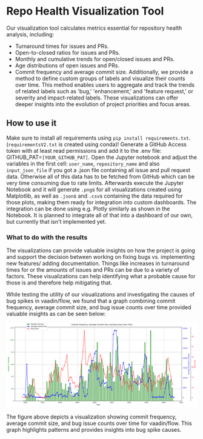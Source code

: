 # Repo Health Visualization Tool

Our visualization tool calculates metrics essential for repository health analysis, including:
- Turnaround times for issues and PRs.
- Open-to-closed ratios for issues and PRs.
- Monthly and cumulative trends for open/closed issues and PRs.
- Age distributions of open issues and PRs.
- Commit frequency and average commit size.
Additionally, we provide a method to define custom groups of labels and visualize their counts over time. This method enables users to aggregate and track the trends of related labels such as 'bug,' 'enhancement,' and 'feature request,' or severity and impact-related labels. These visualizations can offer deeper insights into the evolution of project priorities and focus areas.

## How to use it

Make sure to install all requirements using `pip install requirements.txt`. (`requirementsV2.txt` is created using conda)!
Generate a GitHub Access token with at least read permissions and add it to the .env file: GITHUB_PAT=`[YOUR_GITHUB_PAT]`. Open the Jupyter notebook and adjust the variables in the first cell: `user_name`, `repository_name` and also `input_json_file` if you got a .json file containing all issue and pull request data. Otherwise all of this data has to be fetched from GitHub which can be very time consuming due to rate limits.
Afterwards execute the Jupyter Notebook and it will generate `.png`s for all visualizations created using Matplotlib, as well as `.json`s and `.csv`s containing the data required for those plots, making them ready for integration into custom dashboards. The integration can be done using e.g. Plotly similarly as shown in the Notebook. It is planned to integrate all of that into a dashboard of our own, but currently that isn't implemented yet.

### What to do with the results

The visualizations can provide valuable insights on how the project is going and support the decision between working on fixing bugs vs. implementing new features/ adding documentation. Things like increases in turnaround times for or the amounts of issues and PRs can be due to a variety of factors. These visualizations can help identifying what a probable cause for those is and therefore help mitigating that.

While testing the utility of our visualizations and investigating the causes of bug spikes in vaadin/flow, we found that a graph combining commit frequency, average commit size, and bug issue counts over time provided valuable insights as can be seen below:

![Commit frequency, average commit size, and bug issue counts over time](https://raw.githubusercontent.com/SmartDeltaFraunhoferFOKUS/Repo_Health_Visualization_Tool/master/commit_freq__avg_commit_size__bug_issues.png)

The figure above depicts a visualization showing commit frequency, average commit size, and bug issue counts over time for vaadin/flow. This graph highlights patterns and provides insights into bug spike causes.
